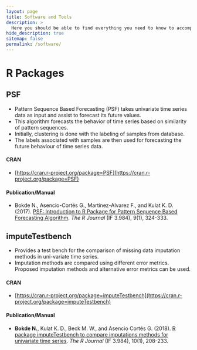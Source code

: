 ```yaml
---
layout: page
title: Software and Tools
description: >
  Here you should be able to find everything you need to know to accomplish the most common tasks when blogging with Hydejack.
hide_description: true
sitemap: false
permalink: /software/
---
```


# R Packages

## PSF
* Pattern Sequence Based Forecasting (PSF) takes univariate time series data as input and assist to forecast its future values.
* This algorithm forecasts the behavior of time series based on similarity of pattern sequences.
* Initially, clustering is done with the labeling of samples from database.
* The labels associated with samples are then used for forecasting the future behaviour of time series data.

#### CRAN
* [https://cran.r-project.org/package=PSF](https://cran.r-project.org/package=PSF)

#### Publication/Manual
* Bokde N., Asencio-Cortés G., Martínez-Alvarez F., and Kulat K. D. (2017). [PSF: Introduction to R Package for Pattern Sequence Based Forecasting Algorithm](https://journal.r-project.org/archive/2017/RJ-2017-021/index.html). _The R Journal_ (IF 3.984), 9(1), 324-333. 

## imputeTestbench
* Provides a test bench for the comparison of missing data imputation methods in uni-variate time series.
* Imputation methods are compared using different error metrics. Proposed imputation methods and alternative error metrics can be used.

#### CRAN
* [https://cran.r-project.org/package=imputeTestbench](https://cran.r-project.org/package=imputeTestbench)

#### Publication/Manual
* **Bokde N.**, Kulat K. D., Beck M. W., and Asencio Cortés G. (2018). [R package imputeTestbench to compare imputations methods for univariate time series](https://journal.r-project.org/archive/2018/RJ-2018-024/index.html). _The R Journal_ (IF 3.984), 10(1), 208-233.
